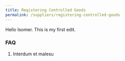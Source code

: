 ```yaml
---
title: Registering Controlled Goods 
permalink: /suppliers/registering-controlled-goods
---
```

Hello Isomer. This is my first edit. 
### **FAQ**

1. Interdum et malesu
